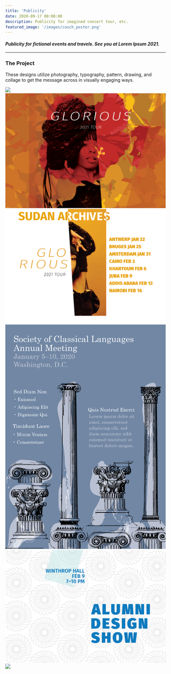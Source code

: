 ```yaml
---
title: 'Publicity'
date: 2020-09-17 00:00:00
description: Publicity for imagined concert tour, etc.
featured_image: '/images/couch_poster.png'
---
```



#### <i> Publicity for fictional events and travels. See you at Lorem Ipsum 2021. </i>

---

### The Project

These designs utilize photography, typography, pattern, drawing, and collage to get the message across in visually engaging ways.

<div class="gallery" data-columns="4">
	<img src="/images/couch_poster.png">
	<img src="/images/sudan_archives_1.PNG">
	<img src= "/images/sudan_archives_2.PNG">
	<img src="/images/Wedgwood_poster_design.png">
	<img src="/images/alumni_design_show.PNG">
	<img src="/images/Lapland_mockup.png">

</div>
